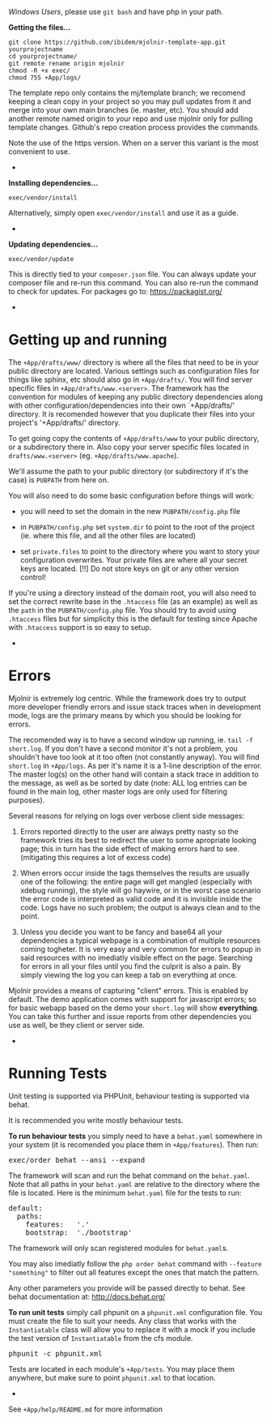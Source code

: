 *Windows Users*, please use `git bash` and have php in your path.

<b>Getting the files...</b>

	git clone https://github.com/ibidem/mjolnir-template-app.git yourprojectname
	cd yourprojectname/
	git remote rename origin mjolnir
	chmod -R +x exec/
	chmod 755 +App/logs/

The template repo only contains the mj/template branch; we recomend keeping a
clean copy in your project so you may pull updates from it and merge into your 
own main branches (ie. master, etc). You should add another remote named origin
to your repo and use mjolnir only for pulling template changes. Github's repo 
creation process provides the commands.

Note the use of the https version. When on a server this variant is the most 
convenient to use.

-

<b>Installing dependencies...</b>

	exec/vendor/install

Alternatively, simply open `exec/vendor/install` and use it as a guide.

-

<b>Updating dependencies...</b>

	exec/vendor/update

This is directly tied to your `composer.json` file. You can always update your
composer file and re-run this command. You can also re-run the command to check
for updates. For packages go to: https://packagist.org/

-

Getting up and running
======================

The `+App/drafts/www/` directory is where all the files that need to be
in your public directory are located. Various settings such as configuration
files for things like sphinx, etc should also go in `+App/drafts/`. You will 
find server specific files in `+App/drafts/www.<server>`. The framework has
the convention for modules of keeping any public directory dependencies
along with other configuration/dependencies into their own `+App/drafts/'
directory. It is recomended however that you duplicate their files into
your project's '+App/drafts/' directory.

To get going copy the contents of `+App/drafts/www` to your public directory, 
or a subdirectory there in. Also copy your server specific files located in
`drafts/www.<server>` (eg. `+App/drafts/www.apache`).

We'll assume the path to your public directory (or subdirectory if it's the
case) is `PUBPATH` from here on.

You will also need to do some basic configuration before things will work:

 * you will need to set the domain in the new `PUBPATH/config.php` file 

 * in `PUBPATH/config.php` set `system.dir` to point to the root of the 
 project (ie. where this file, and all the other files are located)

 * set `private.files` to point to the directory where you want to story your
 configuration overwrites. Your private files are where all your secret keys
 are located. [!!] Do not store keys on git or any other version control!

If you're using a directory instead of the domain root, you will also need to
set the correct rewrite base in the `.htaccess` file (as an example) as well 
as the `path` in the `PUBPATH/config.php` file. You should try to avoid using 
`.htaccess` files but for simplicity this is the default for testing since 
Apache with `.htaccess` support is so easy to setup.

-

Errors
======

Mjolnir is extremely log centric. While the framework does try to output more 
developer friendly errors and issue stack traces when in development mode, logs 
are the primary means by which you should be looking for errors.

The recomended way is to have a second window up running, ie. 
`tail -f short.log`. If you don't have a second monitor it's not a problem, you
shouldn't have too look at it too often (not constantly anyway). You will find 
`short.log` in `+App/logs`. As per it's name it is a 1-line description of the 
error. The master log(s) on the other hand will contain a stack trace in 
addition to the message, as well as be sorted by date (note: ALL log entries 
can be found in the main log, other master logs are only used for filtering 
purposes).

Several reasons for relying on logs over verbose client side messages:

1. Errors reported directly to the user are always pretty nasty so the 
framework tries its best to redirect the user to some apropriate looking 
page; this in turn has the side effect of making errors hard to see. (mitigating
this requires a lot of excess code)

2. When errors occur inside the tags themselves the results are usually 
one of the following: the entire page will get mangled (especially with 
xdebug running), the style will go haywire, or in the worst case scenario 
the error code is interpreted as valid code and it is invisible inside the 
code. Logs have no such problem; the output is always clean and to the point.

3. Unless you decide you want to be fancy and base64 all your dependencies 
a typical webpage is a combination of multiple resources coming togheter. It
is very easy and very common for errors to popup in said resources with no 
imediatly visible effect on the page. Searching for errors in all your files
until you find the culprit is also a pain. By simply viewing the log you can
keep a tab on everything at once.

Mjolnir provides a means of capturing "client" errors. This is enabled by
default. The demo application comes with support for javascript errors; so for 
basic webapp based on the demo your `short.log` will show <b>everything</b>. You
can take this further and issue reports from other dependencies you use as well, 
be they client or server side.

-

Running Tests
=============

Unit testing is supported via PHPUnit, behaviour testing is supported via behat.

It is recommended you write mostly behaviour tests.

<b>To run behaviour tests</b> you simply need to have a `behat.yaml` somewhere
in your system (it is recomended you place them in `+App/features`). Then run:

<pre>
exec/order behat --ansi --expand
</pre>

The framework will scan and run the behat command on the `behat.yaml`. Note that
all paths in your `behat.yaml` are relative to the directory where the file is
located. Here is the minimum `behat.yaml` file for the tests to run:

<pre>
default:
  paths:
    features:   '.'
    bootstrap:  './bootstrap'
</pre>

The framework will only scan registered modules for `behat.yaml`s.

You may also imediatly follow the `php order behat` command with
`--feature "something"` to filter out all features except the ones that match
the pattern.

Any other parameters you provide will be passed directly to behat. See behat
documentation at: http://docs.behat.org/

<b>To run unit tests</b> simply call phpunit on a `phpunit.xml` configuration
file. You must create the file to suit your needs. Any class that works with
the `Instantiatable` class will allow you to replace it with a mock if you
include the test version of `Instantiatable` from the cfs module.

<pre>
phpunit -c phpunit.xml
</pre>

Tests are located in each module's <code>+App/tests</code>. You may place them
anywhere, but make sure to point `phpunit.xml` to that location.

-

See `+App/help/README.md` for more information
